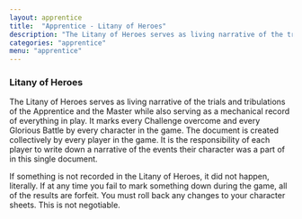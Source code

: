 ```yaml
---
layout: apprentice
title:  "Apprentice - Litany of Heroes"
description: "The Litany of Heroes serves as living narrative of the trials and tribulations of the Apprentice and the Master while also serving as a mechanical record of everything in play. It marks every Challenge overcome and every Glorious Battle by every character in the game. The document is created collectively by every player in the game. It is the responsibility of each player to write down a narrative of the events their character was a part of in this single document."
categories: "apprentice"
menu: "apprentice"
---
```

<h3 class="text-center">Litany of Heroes</h3>
<p class="first">The Litany of Heroes serves as living narrative of the trials and tribulations of the Apprentice and the Master while also serving as a mechanical record of everything in play. It marks every Challenge overcome and every Glorious Battle by every character in the game. The document is created collectively by every player in the game. It is the responsibility of each player to write down a narrative of the events their character was a part of in this single document. </p>
<p>If something is not recorded in the Litany of Heroes, it did not happen, literally. If at any time you fail to mark something down during the game, all of the results are forfeit. You must roll back any changes to your character sheets. This is not negotiable.</p>